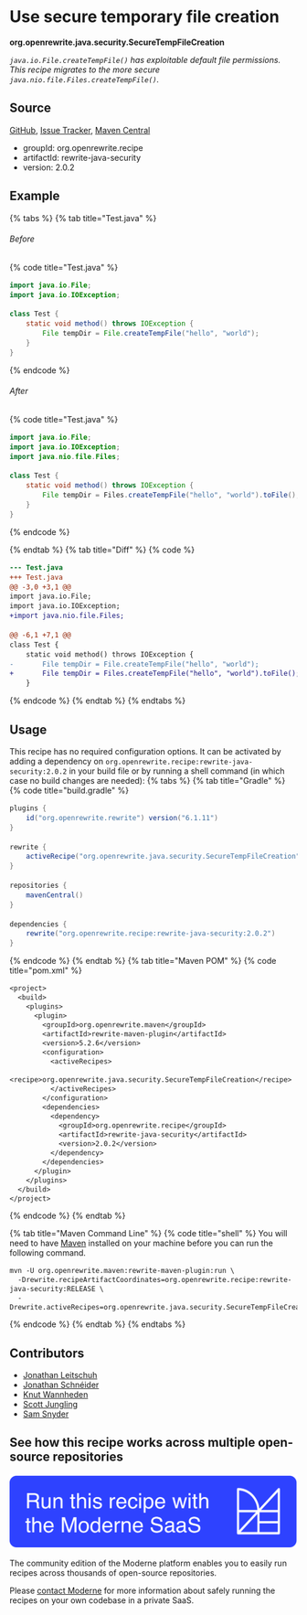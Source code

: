 # Use secure temporary file creation

**org.openrewrite.java.security.SecureTempFileCreation**

_`java.io.File.createTempFile()` has exploitable default file permissions. This recipe migrates to the more secure `java.nio.file.Files.createTempFile()`._

## Source

[GitHub](https://github.com/openrewrite/rewrite-java-security/blob/main/src/main/java/org/openrewrite/java/security/SecureTempFileCreation.java), [Issue Tracker](https://github.com/openrewrite/rewrite-java-security/issues), [Maven Central](https://central.sonatype.com/artifact/org.openrewrite.recipe/rewrite-java-security/2.0.2/jar)

* groupId: org.openrewrite.recipe
* artifactId: rewrite-java-security
* version: 2.0.2

## Example


{% tabs %}
{% tab title="Test.java" %}

###### Before
{% code title="Test.java" %}
```java
import java.io.File;
import java.io.IOException;

class Test {
    static void method() throws IOException {
        File tempDir = File.createTempFile("hello", "world");
    }
}
```
{% endcode %}

###### After
{% code title="Test.java" %}
```java
import java.io.File;
import java.io.IOException;
import java.nio.file.Files;

class Test {
    static void method() throws IOException {
        File tempDir = Files.createTempFile("hello", "world").toFile();
    }
}
```
{% endcode %}

{% endtab %}
{% tab title="Diff" %}
{% code %}
```diff
--- Test.java
+++ Test.java
@@ -3,0 +3,1 @@
import java.io.File;
import java.io.IOException;
+import java.nio.file.Files;

@@ -6,1 +7,1 @@
class Test {
    static void method() throws IOException {
-       File tempDir = File.createTempFile("hello", "world");
+       File tempDir = Files.createTempFile("hello", "world").toFile();
    }
```
{% endcode %}
{% endtab %}
{% endtabs %}


## Usage

This recipe has no required configuration options. It can be activated by adding a dependency on `org.openrewrite.recipe:rewrite-java-security:2.0.2` in your build file or by running a shell command (in which case no build changes are needed): 
{% tabs %}
{% tab title="Gradle" %}
{% code title="build.gradle" %}
```groovy
plugins {
    id("org.openrewrite.rewrite") version("6.1.11")
}

rewrite {
    activeRecipe("org.openrewrite.java.security.SecureTempFileCreation")
}

repositories {
    mavenCentral()
}

dependencies {
    rewrite("org.openrewrite.recipe:rewrite-java-security:2.0.2")
}
```
{% endcode %}
{% endtab %}
{% tab title="Maven POM" %}
{% code title="pom.xml" %}
```markup
<project>
  <build>
    <plugins>
      <plugin>
        <groupId>org.openrewrite.maven</groupId>
        <artifactId>rewrite-maven-plugin</artifactId>
        <version>5.2.6</version>
        <configuration>
          <activeRecipes>
            <recipe>org.openrewrite.java.security.SecureTempFileCreation</recipe>
          </activeRecipes>
        </configuration>
        <dependencies>
          <dependency>
            <groupId>org.openrewrite.recipe</groupId>
            <artifactId>rewrite-java-security</artifactId>
            <version>2.0.2</version>
          </dependency>
        </dependencies>
      </plugin>
    </plugins>
  </build>
</project>
```
{% endcode %}
{% endtab %}

{% tab title="Maven Command Line" %}
{% code title="shell" %}
You will need to have [Maven](https://maven.apache.org/download.cgi) installed on your machine before you can run the following command.

```shell
mvn -U org.openrewrite.maven:rewrite-maven-plugin:run \
  -Drewrite.recipeArtifactCoordinates=org.openrewrite.recipe:rewrite-java-security:RELEASE \
  -Drewrite.activeRecipes=org.openrewrite.java.security.SecureTempFileCreation
```
{% endcode %}
{% endtab %}
{% endtabs %}

## Contributors
* [Jonathan Leitschuh](mailto:Jonathan.Leitschuh@gmail.com)
* [Jonathan Schnéider](mailto:jkschneider@gmail.com)
* [Knut Wannheden](mailto:knut@moderne.io)
* [Scott Jungling](mailto:scott@moderne.io)
* [Sam Snyder](mailto:sam@moderne.io)


## See how this recipe works across multiple open-source repositories

[![Moderne Link Image](/.gitbook/assets/ModerneRecipeButton.png)](https://app.moderne.io/recipes/org.openrewrite.java.security.SecureTempFileCreation)

The community edition of the Moderne platform enables you to easily run recipes across thousands of open-source repositories.

Please [contact Moderne](https://moderne.io/product) for more information about safely running the recipes on your own codebase in a private SaaS.
